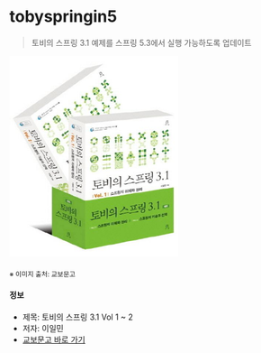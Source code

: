 # tobyspringin5

>토비의 스프링 3.1 예제를 스프링 5.3에서 실행 가능하도록 업데이트

<img src="thumbnail.jpg" width="300"/>

<sub>※ 이미지 출처: 교보문고</sub>

#### 정보

- 제목: 토비의 스프링 3.1 Vol 1 ~ 2
- 저자: 이일민
- [교보문고 바로 가기](https://product.kyobobook.co.kr/detail/S000000935360)
